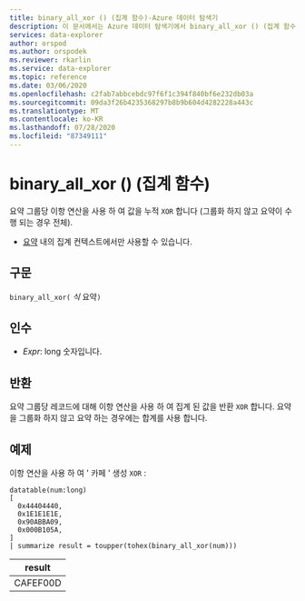 ```yaml
---
title: binary_all_xor () (집계 함수)-Azure 데이터 탐색기
description: 이 문서에서는 Azure 데이터 탐색기에서 binary_all_xor () (집계 함수)에 대해 설명 합니다.
services: data-explorer
author: orspod
ms.author: orspodek
ms.reviewer: rkarlin
ms.service: data-explorer
ms.topic: reference
ms.date: 03/06/2020
ms.openlocfilehash: c2fab7abbcebdc97f6f1c394f840bf6e232db03a
ms.sourcegitcommit: 09da3f26b4235368297b8b9b604d4282228a443c
ms.translationtype: MT
ms.contentlocale: ko-KR
ms.lasthandoff: 07/28/2020
ms.locfileid: "87349111"
---
```

# <a name="binary_all_xor-aggregation-function"></a>binary_all_xor () (집계 함수)

요약 그룹당 이항 연산을 사용 하 여 값을 누적 `XOR` 합니다 (그룹화 하지 않고 요약이 수행 되는 경우 전체).

* [요약](summarizeoperator.md) 내의 집계 컨텍스트에서만 사용할 수 있습니다.

## <a name="syntax"></a>구문

`binary_all_xor(` *식* 요약`)`

## <a name="arguments"></a>인수

* *Expr*: long 숫자입니다.

## <a name="returns"></a>반환

요약 그룹당 레코드에 대해 이항 연산을 사용 하 여 집계 된 값을 반환 `XOR` 합니다. 요약을 그룹화 하지 않고 요약 하는 경우에는 합계를 사용 합니다.

## <a name="example"></a>예제

이항 연산을 사용 하 여 ' 카페 ' 생성 `XOR` :

<!-- csl: https://help.kusto.windows.net/Samples -->
```kusto
datatable(num:long)
[
  0x44404440,
  0x1E1E1E1E,
  0x90ABBA09,
  0x000B105A,
]
| summarize result = toupper(tohex(binary_all_xor(num)))
```

|result|
|---|
|CAFEF00D|

